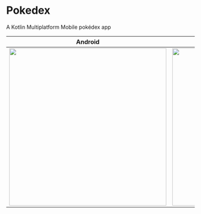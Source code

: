 # Pokedex
A Kotlin Multiplatform Mobile pokédex app


Android           |  iOS
:-------------------------:|:-------------------------:
<img src="https://user-images.githubusercontent.com/5742327/120706485-28daf780-c487-11eb-8ae5-ecd1d7f0eb74.png" width=420>  |  <img src="https://user-images.githubusercontent.com/5742327/120706485-28daf780-c487-11eb-8ae5-ecd1d7f0eb74.png" width=420>
